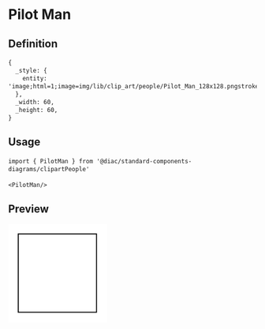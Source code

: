 # Pilot Man

## Definition

```
{
  _style: { 
    entity: 'image;html=1;image=img/lib/clip_art/people/Pilot_Man_128x128.pngstrokeColor=none;',
  },
  _width: 60,
  _height: 60,
}
```

## Usage

```
import { PilotMan } from '@diac/standard-components-diagrams/clipartPeople'

<PilotMan/>
```

## Preview

<img src="./pilot-man.png" width="200"/>
